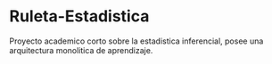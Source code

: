 # Ruleta-Estadistica
 Proyecto academico corto sobre la estadistica inferencial, posee una arquitectura monolitica de aprendizaje.